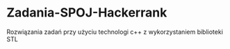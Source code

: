 # Zadania-SPOJ-Hackerrank
Rozwiązania zadań przy użyciu technologi c++ z wykorzystaniem biblioteki STL
